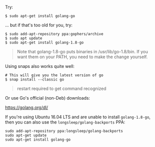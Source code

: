 Try:

```
$ sudo apt-get install golang-go
```

... but if that's too old for you, try:

```
$ sudo add-apt-repository ppa:gophers/archive
$ sudo apt update
$ sudo apt-get install golang-1.8-go
```

> Note that golang-1.8-go puts binaries in /usr/lib/go-1.8/bin. If you want them on your PATH, you need to make the change yourself.

Using snaps also works quite well:

```
# This will give you the latest version of go
$ snap install --classic go
```
> restart required to get command recognized

Or use Go's official (non-Deb) downloads:

https://golang.org/dl/

If you're using Ubuntu 16.04 LTS and are unable to install `golang-1.8-go`, then you can also use the `longsleep/golang-backports` PPA:

```
sudo add-apt-repository ppa:longsleep/golang-backports
sudo apt-get update
sudo apt-get install golang-go
```

